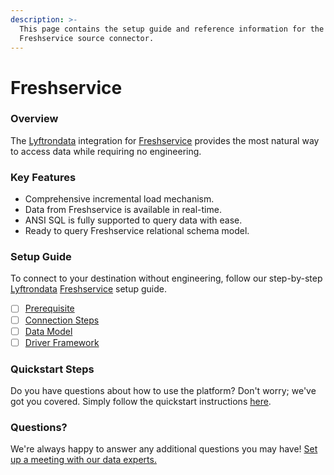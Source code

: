 ```yaml
---
description: >-
  This page contains the setup guide and reference information for the
  Freshservice source connector.
---
```


# Freshservice

### Overview

The [Lyftrondata](https://www.lyftrondata.com/) integration for [Freshservice](https://www.lyftrondata.com/integration/business-analytics/freshservice/) provides the most natural way to access data while requiring no engineering.

### Key Features

* Comprehensive incremental load mechanism.
* Data from Freshservice is available in real-time.
* ANSI SQL is fully supported to query data with ease.
* Ready to query Freshservice relational schema model.

### Setup Guide

To connect to your destination without engineering, follow our step-by-step [Lyftrondata](https://www.lyftrondata.com/) [Freshservice](https://www.lyftrondata.com/integration/business-analytics/freshservice/) setup guide.

* [ ] [Prerequisite](prerequisite.md)
* [ ] [Connection Steps](connection-steps.md)
* [ ] [Data Model](data-model/erd.md)
* [ ] [Driver Framework](driver-framework/)

### Quickstart Steps

Do you have questions about how to use the platform? Don't worry; we've got you covered. Simply follow the quickstart instructions [here](broken-reference).

### Questions? <a href="#questions" id="questions"></a>

We're always happy to answer any additional questions you may have! [Set up a meeting with our data experts.](https://www.lyftrondata.com/book-a-meeting/)
